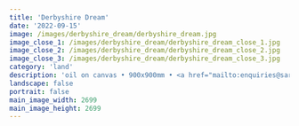 ```yaml
---
title: 'Derbyshire Dream'
date: '2022-09-15'
image: /images/derbyshire_dream/derbyshire_dream.jpg
image_close_1: /images/derbyshire_dream/derbyshire_dream_close_1.jpg
image_close_2: /images/derbyshire_dream/derbyshire_dream_close_2.jpg
image_close_3: /images/derbyshire_dream/derbyshire_dream_close_3.jpg
category: 'land'
description: 'oil on canvas • 900x900mm • <a href="mailto:enquiries@sarahanneartist.com" target="_blank" rel="noopener noreferrer">enquire</a>'
landscape: false
portrait: false
main_image_width: 2699
main_image_height: 2699
---
```

